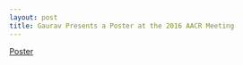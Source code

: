 ```yaml
---
layout: post
title: Gaurav Presents a Poster at the 2016 AACR Meeting
---
```


[Poster](https://www.aacr.org/Documents/TCC16_Poster_A_for_Web.pdf)
